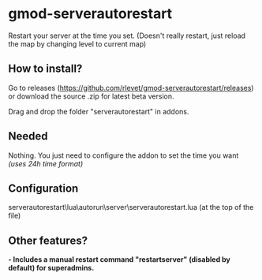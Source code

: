 # gmod-serverautorestart
Restart your server at the time you set. (Doesn't really restart, just reload the map by changing level to current map)

## How to install?
Go to releases (https://github.com/rlevet/gmod-serverautorestart/releases) or download the source .zip for latest beta version.

Drag and drop the folder "serverautorestart" in addons.

## Needed
Nothing. You just need to configure the addon to set the time you want *(uses 24h time format)*

## Configuration
serverautorestart\lua\autorun\server\serverautorestart.lua (at the top of the file)

## Other features?
**- Includes a manual restart command "restartserver" (disabled by default) for superadmins.**
